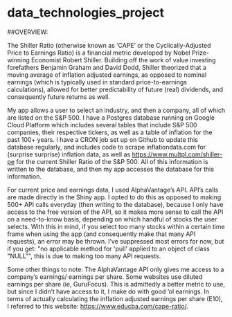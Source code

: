 # data_technologies_project
##OVERVIEW:

The Shiller Ratio (otherwise known as ‘CAPE’ or the Cyclically-Adjusted Price to Earnings Ratio) is a financial metric developed by Nobel Prize-winning Economist Robert Shiller.  Building off the work of value investing forefathers Benjamin Graham and David Dodd, Shiller  theorized that a moving average of inflation adjusted earnings, as opposed to nominal earnings  (which is typically used in standard price-to-earnings calculations), allowed for better predictability of future (real) dividends, and consequently future returns as well. 

My app allows a user to select an industry, and then a company, all of which are listed on the S&P 500. I have a Postgres database running on Google Cloud Platform which includes several tables that include S&P 500 companies, their respective tickers, as well as a table of inflation for the past 100+ years. I have a CRON job set up on Github to update this database regularly, and includes code to scrape inflationdata.com for (surprise surprise) inflation data, as well as  https://www.multpl.com/shiller-pe for the current Shiller Ratio of the S&P 500. All of this information is written to the database, and then my app accesses the database for this information. 

For current price and earnings data, I used AlphaVantage’s API. API’s calls are made directly in the Shiny app. I opted to do this as opposed to making 500+ API calls everyday (then writing to the database), because I only have access to the free version of the API, so it makes more sense to call the API on a need-to-know basis, depending on which handful of stocks the user selects. With this in mind, if you select too many stocks within a certain time frame when using the app (and consequently make that many API requests), an error may be thrown. I’ve suppressed most errors for now, but if you get: "no applicable method for 'pull' applied to an object of class "NULL"", this is due to making too many API requests.

Some other things to note: The AlphaVantage API only gives me access to a company’s earnings/ earnings per share. Some websites use diluted earnings per share (ie, GuruFocus). This is admittedly a better metric to use, but since I didn’t have access to it, I make do with good ‘ol earnings. In terms of actually calculating the inflation adjusted earnings per share (E10), I referred to this website: https://www.educba.com/cape-ratio/.
